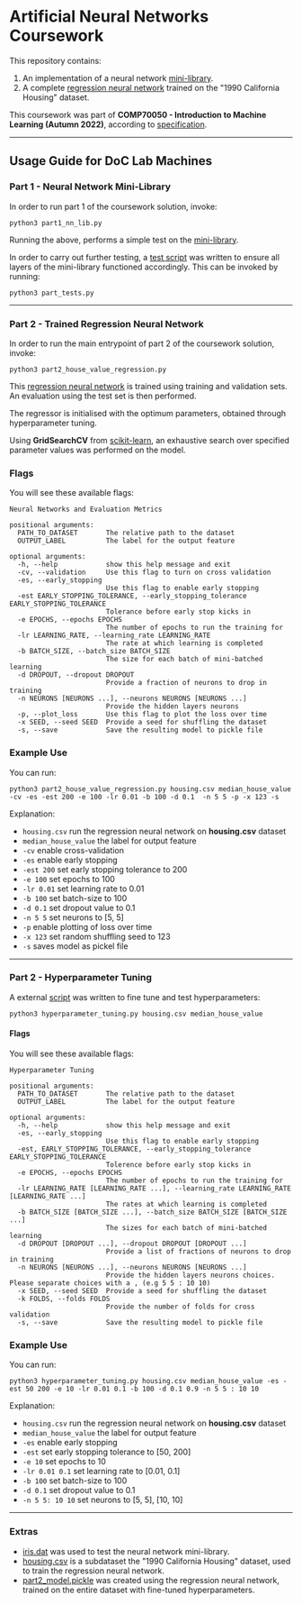 # Artificial Neural Networks Coursework

This repository contains:

1. An implementation of a neural network [mini-library](part1_nn_lib.py).
2. A complete [regression neural network](part2_house_value_regression.py) trained on the "1990 California Housing" dataset.

This coursework was part of **COMP70050 - Introduction to Machine Learning (Autumn 2022)**, according to [specification](Specification.pdf).

---

## Usage Guide for DoC Lab Machines

### Part 1 - Neural Network Mini-Library

In order to run part 1 of the coursework solution, invoke:

```
python3 part1_nn_lib.py
```

Running the above, performs a simple test on the [mini-library](part1_nn_lib.py).

In order to carry out further testing, a [test script](part1_tests.py) was written to ensure all layers of the mini-library functioned accordingly. This can be invoked by running:

```
python3 part_tests.py
```

---

### Part 2 - Trained Regression Neural Network

In order to run the main entrypoint of part 2 of the coursework solution, invoke:

```
python3 part2_house_value_regression.py
```

This [regression neural network](part2_house_value_regression.py) is trained using training and validation sets. An evaluation using the test set is then performed.

The regressor is initialised with the optimum parameters, obtained through hyperparameter tuning.

Using **GridSearchCV** from [scikit-learn](https://scikit-learn.org/stable/install.html), an exhaustive search over specified parameter values was performed on the model.

### Flags

You will see these available flags:

```
Neural Networks and Evaluation Metrics

positional arguments:
  PATH_TO_DATASET       The relative path to the dataset
  OUTPUT_LABEL          The label for the output feature

optional arguments:
  -h, --help            show this help message and exit
  -cv, --validation     Use this flag to turn on cross validation
  -es, --early_stopping
                        Use this flag to enable early stopping
  -est EARLY_STOPPING_TOLERANCE, --early_stopping_tolerance EARLY_STOPPING_TOLERANCE
                        Tolerance before early stop kicks in
  -e EPOCHS, --epochs EPOCHS
                        The number of epochs to run the training for
  -lr LEARNING_RATE, --learning_rate LEARNING_RATE
                        The rate at which learning is completed
  -b BATCH_SIZE, --batch_size BATCH_SIZE
                        The size for each batch of mini-batched learning
  -d DROPOUT, --dropout DROPOUT
                        Provide a fraction of neurons to drop in training
  -n NEURONS [NEURONS ...], --neurons NEURONS [NEURONS ...]
                        Provide the hidden layers neurons
  -p, --plot_loss       Use this flag to plot the loss over time
  -x SEED, --seed SEED  Provide a seed for shuffling the dataset
  -s, --save            Save the resulting model to pickle file
```

### Example Use

You can run:

```
python3 part2_house_value_regression.py housing.csv median_house_value -cv -es -est 200 -e 100 -lr 0.01 -b 100 -d 0.1  -n 5 5 -p -x 123 -s
```

Explanation:

- `housing.csv` run the regression neural network on **housing.csv** dataset
- `median_house_value` the label for output feature
- `-cv` enable cross-validation
- `-es` enable early stopping
- `-est 200` set early stopping tolerance to 200
- `-e 100` set epochs to 100
- `-lr 0.01` set learning rate to 0.01
- `-b 100` set batch-size to 100
- `-d 0.1` set dropout value to 0.1
- `-n 5 5` set neurons to [5, 5]
- `-p` enable plotting of loss over time
- `-x 123` set random shuffling seed to 123
- `-s` saves model as pickel file

---

### Part 2 - Hyperparameter Tuning

A external [script](hyperparameter_tuning.py) was written to fine tune and test hyperparameters:

```
python3 hyperparameter_tuning.py housing.csv median_house_value
```

#### Flags

You will see these available flags:

```
Hyperparameter Tuning

positional arguments:
  PATH_TO_DATASET       The relative path to the dataset
  OUTPUT_LABEL          The label for the output feature

optional arguments:
  -h, --help            show this help message and exit
  -es, --early_stopping
                        Use this flag to enable early stopping
  -est, EARLY_STOPPING_TOLERANCE, --early_stopping_tolerance EARLY_STOPPING_TOLERANCE
                        Tolerence before early stop kicks in
  -e EPOCHS, --epochs EPOCHS
                        The number of epochs to run the training for
  -lr LEARNING_RATE [LEARNING_RATE ...], --learning_rate LEARNING_RATE [LEARNING_RATE ...]
                        The rates at which learning is completed
  -b BATCH_SIZE [BATCH_SIZE ...], --batch_size BATCH_SIZE [BATCH_SIZE ...]
                        The sizes for each batch of mini-batched learning
  -d DROPOUT [DROPOUT ...], --dropout DROPOUT [DROPOUT ...]
                        Provide a list of fractions of neurons to drop in training
  -n NEURONS [NEURONS ...], --neurons NEURONS [NEURONS ...]
                        Provide the hidden layers neurons choices. Please separate choices with a , (e.g 5 5 : 10 10)
  -x SEED, --seed SEED  Provide a seed for shuffling the dataset
  -k FOLDS, --folds FOLDS
                        Provide the number of folds for cross validation
  -s, --save            Save the resulting model to pickle file
```

### Example Use

You can run:

```
python3 hyperparameter_tuning.py housing.csv median_house_value -es -est 50 200 -e 10 -lr 0.01 0.1 -b 100 -d 0.1 0.9 -n 5 5 : 10 10
```

Explanation:

- `housing.csv` run the regression neural network on **housing.csv** dataset
- `median_house_value` the label for output feature
- `-es` enable early stopping
- `-est` set early stopping tolerance to [50, 200]
- `-e 10` set epochs to 10
- `-lr 0.01 0.1` set learning rate to [0.01, 0.1]
- `-b 100` set batch-size to 100
- `-d 0.1` set dropout value to 0.1
- `-n 5 5: 10 10` set neurons to [5, 5], [10, 10]

---

### Extras

- [iris.dat](iris.dat) was used to test the neural network mini-library.
- [housing.csv](housing.csv) is a subdataset the "1990 California Housing" dataset, used to train the regression neural network.
- [part2_model.pickle](part2_model.pickle]) was created using the regression neural network, trained on the entire dataset with fine-tuned hyperparameters.
